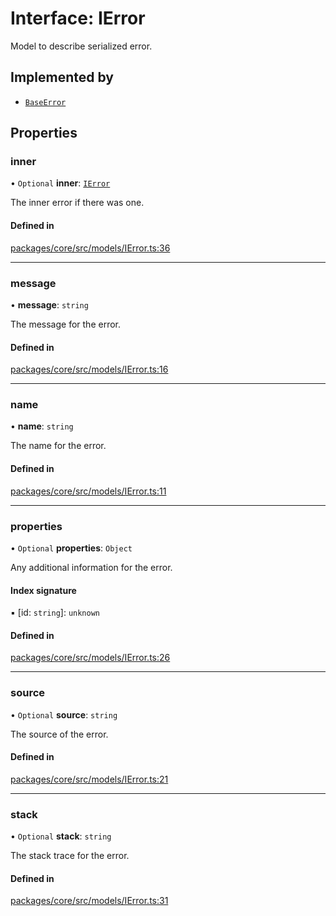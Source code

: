 # Interface: IError

Model to describe serialized error.

## Implemented by

- [`BaseError`](../classes/BaseError.md)

## Properties

### inner

• `Optional` **inner**: [`IError`](IError.md)

The inner error if there was one.

#### Defined in

[packages/core/src/models/IError.ts:36](https://github.com/gtscio/framework/blob/51767d6/packages/core/src/models/IError.ts#L36)

---

### message

• **message**: `string`

The message for the error.

#### Defined in

[packages/core/src/models/IError.ts:16](https://github.com/gtscio/framework/blob/51767d6/packages/core/src/models/IError.ts#L16)

---

### name

• **name**: `string`

The name for the error.

#### Defined in

[packages/core/src/models/IError.ts:11](https://github.com/gtscio/framework/blob/51767d6/packages/core/src/models/IError.ts#L11)

---

### properties

• `Optional` **properties**: `Object`

Any additional information for the error.

#### Index signature

▪ [id: `string`]: `unknown`

#### Defined in

[packages/core/src/models/IError.ts:26](https://github.com/gtscio/framework/blob/51767d6/packages/core/src/models/IError.ts#L26)

---

### source

• `Optional` **source**: `string`

The source of the error.

#### Defined in

[packages/core/src/models/IError.ts:21](https://github.com/gtscio/framework/blob/51767d6/packages/core/src/models/IError.ts#L21)

---

### stack

• `Optional` **stack**: `string`

The stack trace for the error.

#### Defined in

[packages/core/src/models/IError.ts:31](https://github.com/gtscio/framework/blob/51767d6/packages/core/src/models/IError.ts#L31)
